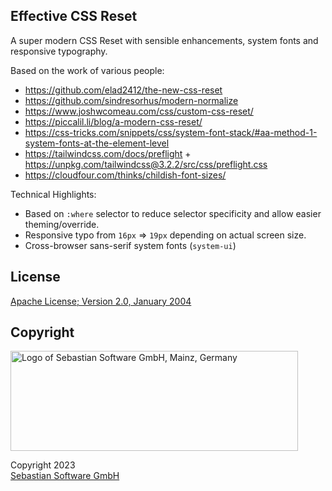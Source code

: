## Effective CSS Reset

A super modern CSS Reset with sensible enhancements, system fonts and responsive typography.

Based on the work of various people:

- https://github.com/elad2412/the-new-css-reset
- https://github.com/sindresorhus/modern-normalize
- https://www.joshwcomeau.com/css/custom-css-reset/
- https://piccalil.li/blog/a-modern-css-reset/
- https://css-tricks.com/snippets/css/system-font-stack/#aa-method-1-system-fonts-at-the-element-level
- https://tailwindcss.com/docs/preflight + https://unpkg.com/tailwindcss@3.2.2/src/css/preflight.css
- https://cloudfour.com/thinks/childish-font-sizes/

Technical Highlights:

- Based on `:where` selector to reduce selector specificity and allow easier theming/override.
- Responsive typo from `16px` => `19px` depending on actual screen size.
- Cross-browser sans-serif system fonts (`system-ui`)

## License

[Apache License; Version 2.0, January 2004](http://www.apache.org/licenses/LICENSE-2.0)

## Copyright

<img src="https://cdn.rawgit.com/sebastian-software/sebastian-software-brand/0d4ec9d6/sebastiansoftware-en.svg" alt="Logo of Sebastian Software GmbH, Mainz, Germany" width="460" height="160"/>

Copyright 2023<br/>[Sebastian Software GmbH](https://www.sebastian-software.de)

